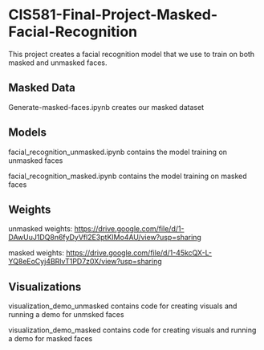 # CIS581-Final-Project-Masked-Facial-Recognition
This project creates a facial recognition model that we use to train on both masked and unmasked faces.

## Masked Data
Generate-masked-faces.ipynb creates our masked dataset

## Models
facial_recognition_unmasked.ipynb contains the model training on unmasked faces

facial_recognition_masked.ipynb contains the model training on masked faces

## Weights
unmasked weights: https://drive.google.com/file/d/1-DAwUuJ1DQ8n6fyDyVfl2E3ptKIMo4AU/view?usp=sharing

masked weights: https://drive.google.com/file/d/1-45kcQX-L-YQ8eEoCyj4BRlvT1PD7z0X/view?usp=sharing

## Visualizations
visualization_demo_unmasked contains code for creating visuals and running a demo for unmsked faces

visualization_demo_masked contains code for creating visuals and running a demo for masked faces
